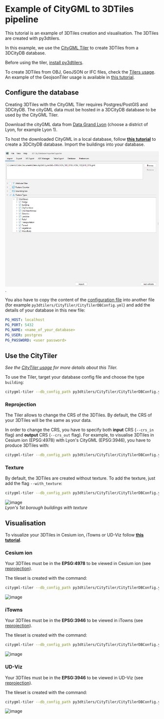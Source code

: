 # Example of CityGML to 3DTiles pipeline

This tutorial is an example of 3DTiles creation and visualisation. The 3DTiles are created with py3dtilers.

In this example, we use the [CityGML Tiler](https://github.com/VCityTeam/py3dtilers/tree/master/py3dtilers/CityTiler) to create 3DTiles from a 3DCityDB database.

Before using the tiler, [install py3dtilers](https://github.com/VCityTeam/py3dtilers#installation-from-sources).

To create 3DTiles from OBJ, GeoJSON or IFC files, check the [Tilers usage](https://github.com/VCityTeam/py3dtilers#usage). An example of the GeojsonTiler usage is available in [this tutorial](geoJSON_to_3DTiles_example.md).

## Configure the database

Creating 3DTiles with the CityGML Tiler requires Postgres/PostGIS and 3DCityDB. The cityGML data must be hosted in a 3DCityDB database to be used by the CityGML Tiler.

Download the cityGML data from [Data Grand Lyon](https://data.grandlyon.com/jeux-de-donnees/maquettes-3d-texturees-2018-communes-metropole-lyon/info) (choose a district of Lyon, for example Lyon 1).

To host the downloaded CityGML in a local database, follow [__this tutorial__](https://github.com/VCityTeam/UD-SV/blob/master/ImplementationKnowHow/PostgreSQL_for_cityGML.md) to create a 3DCityDB database. Import the buildings into your database.

![import_buildings](https://github.com/VCityTeam/UD-Reproducibility/blob/master/Computations/3DTiles/Lyon_Relief_Roads_Buildings_Water/pictures/import_buildings.png).

You also have to copy the content of the [configuration file](https://github.com/VCityTeam/py3dtilers/blob/master/py3dtilers/CityTiler/CityTilerDBConfigReference.yml) into another file (for example `py3dtilers/CityTiler/CityTilerDBConfig.yml`) and add the details of your database in this new file:

```yml
PG_HOST: localhost
PG_PORT: 5432
PG_NAME: <name_of_your_database>
PG_USER: postgres
PG_PASSWORD: <user password>
```

## Use the CityTiler

_See the [CityTiler usage](https://github.com/VCityTeam/py3dtilers/blob/master/py3dtilers/CityTiler/README.md) for more details about this Tiler._

To use the Tiler, target your database config file and choose the type `building`:

```bash
citygml-tiler --db_config_path py3dtilers/CityTiler/CityTilerDBConfig.yml --type building
```

### Reprojection

The Tiler allows to change the CRS of the 3DTiles. By default, the CRS of your 3DTiles will be the same as your data.

In order to change the CRS, you have to specify both __input__ CRS (`--crs_in` flag) and __output__ CRS (`--crs_out` flag). For example, to visualise 3DTiles in Cesium ion (EPSG:4978) with Lyon's CityGML (EPSG:3946), you have to produce 3DTiles with:

```bash
citygml-tiler --db_config_path py3dtilers/CityTiler/CityTilerDBConfig.yml --type building --crs_in EPSG:3946 --crs_out EPSG:4978
```

### Texture

By default, the 3DTiles are created without texture. To add the texture, just add the flag `--with_texture`:

```bash
citygml-tiler --db_config_path py3dtilers/CityTiler/CityTilerDBConfig.yml --type building --with_texture
```

![image](https://user-images.githubusercontent.com/32875283/152002003-921dd838-8b51-4901-bcf0-d5819777bb9c.png)  
_Lyon's 1st borough buildings with texture_

## Visualisation

To visualize your 3DTiles in Cesium ion, iTowns or UD-Viz follow [__this tutorial__](https://github.com/VCityTeam/UD-SV/blob/master/ImplementationKnowHow/Visualize3DTiles.md).

### Cesium ion

Your 3DTiles must be in the __EPSG:4978__ to be viewed in Cesium ion (see [reprojection](#reprojection)).

The tileset is created with the command:

```bash
citygml-tiler --db_config_path py3dtilers/CityTiler/CityTilerDBConfig.yml --type building --crs_in EPSG:3946 --crs_out EPSG:4978
```

![image](https://user-images.githubusercontent.com/32875283/152802557-6eaa2b1a-ea8f-4ddc-bfb7-6c7545d708e6.png)

### iTowns

Your 3DTiles must be in the __EPSG:3946__ to be viewed in iTowns (see [reprojection](#reprojection)).

The tileset is created with the command:

```bash
citygml-tiler --db_config_path py3dtilers/CityTiler/CityTilerDBConfig.yml --type building
```

![image](https://user-images.githubusercontent.com/32875283/152807847-c92c1f41-7cc6-46eb-9478-b006ac9b54cd.png)

### UD-Viz

Your 3DTiles must be in the __EPSG:3946__ to be viewed in UD-Viz (see [reprojection](#reprojection)).

The tileset is created with the command:

```bash
citygml-tiler --db_config_path py3dtilers/CityTiler/CityTilerDBConfig.yml --type building
```

![image](https://user-images.githubusercontent.com/32875283/152802714-141f0697-3553-4467-b85f-60fb1b7f1312.png)
